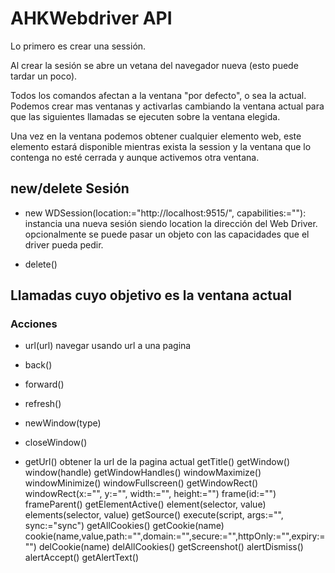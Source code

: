 # AHKWebdriver API

Lo primero es crear una sessión. 

Al crear la sesión se abre un vetana del navegador nueva (esto puede tardar un poco). 

Todos los comandos afectan a la ventana "por defecto", o sea la actual. Podemos crear mas ventanas y activarlas cambiando la ventana actual para que las siguientes llamadas se ejecuten sobre la ventana elegida.

Una vez en la ventana podemos obtener cualquier elemento web, este elemento estará disponible mientras exista la session y la ventana que lo contenga no esté cerrada y aunque activemos otra ventana.

## new/delete Sesión

* new WDSession(location:="http://localhost:9515/", capabilities:=""): instancia una nueva sesión siendo location la dirección del Web Driver. opcionalmente se puede pasar un objeto con las capacidades que el driver pueda pedir.

* delete()

## Llamadas cuyo objetivo es la ventana actual

### Acciones
* url(url) navegar usando url a una pagina
* back()
* forward()
* refresh()
* newWindow(type)
* closeWindow()

* getUrl() obtener la url de la pagina actual
getTitle()
	getWindow()
	window(handle)
	getWindowHandles()
	windowMaximize()
	windowMinimize()
	windowFullscreen()
	getWindowRect()
	windowRect(x:="", y:="", width:="", height:="")
	frame(id:="")
	frameParent()
	getElementActive()
	element(selector, value)
	elements(selector, value)
	getSource()
	execute(script, args:="", sync:="sync")
	getAllCookies()
	getCookie(name)
	cookie(name,value,path:="",domain:="",secure:="",httpOnly:="",expiry:="")
	delCookie(name)
	delAllCookies()
	getScreenshot()
	alertDismiss()
	alertAccept()
	getAlertText()